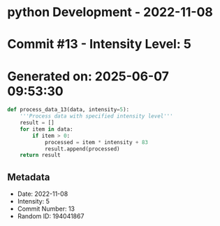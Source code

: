 ﻿# python Development - 2022-11-08
# Commit #13 - Intensity Level: 5
# Generated on: 2025-06-07 09:53:30
```python
def process_data_13(data, intensity=5):
    '''Process data with specified intensity level'''
    result = []
    for item in data:
        if item > 0:
            processed = item * intensity + 83
            result.append(processed)
    return result
```
## Metadata
- Date: 2022-11-08
- Intensity: 5
- Commit Number: 13
- Random ID: 194041867
